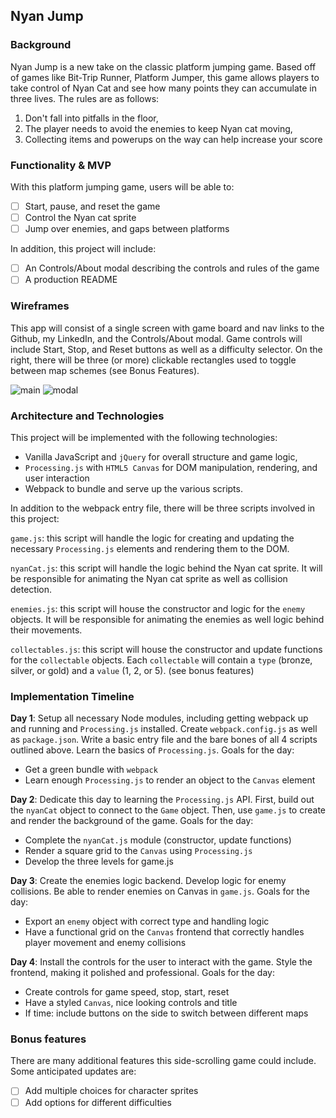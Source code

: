 ## Nyan Jump

### Background

Nyan Jump is a new take on the classic platform jumping game. Based off of games like Bit-Trip Runner, Platform Jumper, this game allows players to take control of Nyan Cat and see how many points they can accumulate in three lives. The rules are as follows:

1) Don't fall into pitfalls in the floor,
2) The player needs to avoid the enemies to keep Nyan cat moving,
3) Collecting items and powerups on the way can help increase your score

### Functionality & MVP

With this platform jumping game, users will be able to:

- [ ] Start, pause, and reset the game
- [ ] Control the Nyan cat sprite
- [ ] Jump over enemies, and gaps between platforms

In addition, this project will include:

- [ ] An Controls/About modal describing the controls and rules of the game
- [ ] A production README

### Wireframes

This app will consist of a single screen with game board and nav links to the Github, my LinkedIn,
and the Controls/About modal.  Game controls will include Start, Stop, and Reset buttons as well as a difficulty selector.  On the right, there will be three (or more) clickable rectangles used to toggle between map schemes (see Bonus Features).

![main](./main.png)
![modal](./modal.png)

### Architecture and Technologies

This project will be implemented with the following technologies:

- Vanilla JavaScript and `jQuery` for overall structure and game logic,
- `Processing.js` with `HTML5 Canvas` for DOM manipulation, rendering, and user interaction
- Webpack to bundle and serve up the various scripts.

In addition to the webpack entry file, there will be three scripts involved in this project:

`game.js`: this script will handle the logic for creating and updating the necessary `Processing.js` elements and rendering them to the DOM.

`nyanCat.js`: this script will handle the logic behind the Nyan cat sprite. It will be responsible for animating the Nyan cat sprite as well as collision detection.

`enemies.js`: this script will house the constructor and logic for the `enemy` objects.  It will be responsible for animating the enemies as well logic behind their movements.

`collectables.js`: this script will house the constructor and update functions for the `collectable` objects.  Each `collectable` will contain a `type` (bronze, silver, or gold) and a `value` (1, 2, or 5). (see bonus features)

### Implementation Timeline

**Day 1**: Setup all necessary Node modules, including getting webpack up and running and `Processing.js` installed.  Create `webpack.config.js` as well as `package.json`.  Write a basic entry file and the bare bones of all 4 scripts outlined above.  Learn the basics of `Processing.js`.  Goals for the day:

- Get a green bundle with `webpack`
- Learn enough `Processing.js` to render an object to the `Canvas` element

**Day 2**: Dedicate this day to learning the `Processing.js` API.  First, build out the `nyanCat` object to connect to the `Game` object.  Then, use `game.js` to create and render the background of the game. Goals for the day:

- Complete the `nyanCat.js` module (constructor, update functions)
- Render a square grid to the `Canvas` using `Processing.js`
- Develop the three levels for game.js

**Day 3**: Create the enemies logic backend. Develop logic for enemy collisions. Be able to render enemies on Canvas in `game.js`.  Goals for the day:

- Export an `enemy` object with correct type and handling logic
- Have a functional grid on the `Canvas` frontend that correctly handles player movement and enemy collisions


**Day 4**: Install the controls for the user to interact with the game.  Style the frontend, making it polished and professional.  Goals for the day:

- Create controls for game speed, stop, start, reset
- Have a styled `Canvas`, nice looking controls and title
- If time: include buttons on the side to switch between different maps


### Bonus features

There are many additional features this side-scrolling game could include.  Some anticipated updates are:

- [ ] Add multiple choices for character sprites
- [ ] Add options for different difficulties
